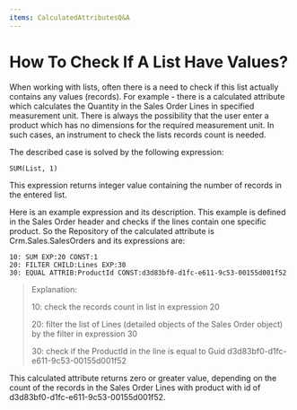 ```yaml
---
items: CalculatedAttributesQ&A
---
```


# How To Check If A List Have Values?

When working with lists, often there is a need to check if  this list actually contains any values (records). For example - there is a calculated attribute which calculates the Quantity in the Sales Order Lines in specified measurement unit. There is always the possibility  that the user enter a product which has no dimensions for the required  measurement unit. In such cases, an instrument to check the lists  records count is needed. 

The described case is solved by the following expression:

```
SUM(List, 1)
```

This expression returns integer value containing the number of records in the entered list.

Here is an example expression and its description. This example is defined  in the Sales Order header and checks if the lines contain one specific  product. So the Repository of the calculated attribute  is Crm.Sales.SalesOrders and its expressions are:

```
10: SUM EXP:20 CONST:1
20: FILTER CHILD:Lines EXP:30
30: EQUAL ATTRIB:ProductId CONST:d3d83bf0-d1fc-e611-9c53-00155d001f52
```

> Explanation:
>
> 10: check the records count in list in expression 20
>
> 20: filter the list of Lines (detailed objects of the Sales Order object) by the filter in expression 30
>
> 30: check if the ProductId in the line is equal to Guid d3d83bf0-d1fc-e611-9c53-00155d001f52

This calculated attribute returns zero or greater value, depending on the  count of the records in the Sales Order Lines with product with id of d3d83bf0-d1fc-e611-9c53-00155d001f52.